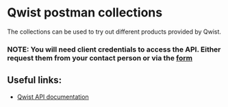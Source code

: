 # Qwist postman collections

The collections can be used to try out different products provided by Qwist.


### NOTE: You will need client credentials to access the API. Either request them from your contact person or via the [form](https://qwist.com/contact)

## Useful links:
 - [Qwist API documentation](https://docs.qwist.com/)
